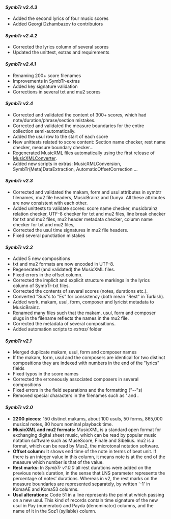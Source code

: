 #### *SymbTr v2.4.3*
 - Added the second lyrics of four music scores
 - Added Georgi Dzhambazov to contributors

#### *SymbTr v2.4.2*
 - Corrected the lyrics column of several scores
 - Updated the unittest, extras and requirements

#### *SymbTr v2.4.1*
 - Renaming 200+ score filenames
 - Improvements in SymbTr-extras
 - Added key signature validation
 - Corrections in several txt and mu2 scores

#### *SymbTr v2.4*
- Corrected and validated the content of 300+ scores, which had note/duration/phrase/section mistakes.
- Corrected and validated the measure boundaries for the entire collection semi-automatically.
- Added the usul row to the start of each score
- New unittests related to score content: Section name checker, rest name checker, measure boundary checker...
- Regenerated MusicXML files automatically using the first release of [MusicXMLConverter](https://github.com/burakuyar/MusicXMLConverter).
- Added new scripts in extras: MusicXMLConversion, SymbTr(Meta)DataExtraction, AutomaticOffsetCorrection ...

#### *SymbTr v2.3*
- Corrected and validated the makam, form and usul attributes in symbtr filenames, mu2 file headers, MusicBrainz and Dunya. All these attributes are now consistent with each other. 
- Added unittests to validate scores: score name checker, musicbrainz relation checker, UTF-8 checker for txt and mu2 files, line break checker for txt and mu2 files, mu2 header metadata checker, column name checker for txt and mu2 files, 
- Corrected the usul time signatures in mu2 file headers. 
- Fixed several punctiation mistakes

#### *SymbTr v2.2*
- Added 5 new compositions
- txt and mu2 formats are now encoded in UTF-8.
- Regenerated (and validated) the MusicXML files.
- Fixed errors in the offset column.
- Corrected the implicit and explicit structure markings in the lyrics column of SymbTr-txt files.
- Corrected the contents of several scores (notes, durations etc.).
- Converted "Sus"s to "Es" for consistency (both mean "Rest" in Turkish).
- Added work, makam, usul, form, composer and lyricist metadata to MusicBrainz.
- Renamed many files such that the makam, usul, form and composer slugs in the filename reflects the names in the mu2 file.
- Corrected the metadata of several compositions.
- Added automation scripts to _extras/_ folder

#### *SymbTr v2.1*
- Merged duplicate makam, usul, form and composer names
- If the makam, form, usul and the composers are identical for two distinct compositions they are indexed with numbers in the end of the "lyrics" fields
- Fixed typos in the score names
- Corrected the erroneously associated composers in several compositions 
- Fixed errors in the field separations and the formatting ("--"s)
- Removed special characters in the filenames such as ' and .

#### *SymbTr v2.0*
- __2200 pieces:__ 150 distinct makams, about 100 usuls, 50 forms, 865,000 musical notes, 80 hours nominal playback time.
- __MusicXML and mu2 formats:__ MusicXML is a standard open format for exchanging digital sheet music, which can be read by popular music notation software such as MuseScore, Finale and Sibelius. mu2 is a format, which can be read by Mus2, the microtonal notation software. 
- __Offset column:__ It shows end time of the note in terms of beat unit. If there is an integer value in this column, it means note is at the end of the measure which number is that of the value.
- __Rest marks:__ In *SymbTr v1.0.0* all rest durations were added on the previous note’s duration, in the sense that LNS parameter represents the percentage of notes’ durations. Whereas in v2, the rest marks on the measure boundaries are represented separately, by written '-1' in KomaAE and Koma53 columns.
- __Usul alterations:__ Code 51 in a line represents the point at which passing on a new usul. This kind of records contain time signature of the new usul in Pay (numerator) and Payda (denominator) columns, and the name of it in the Soz1 (syllable) column.
